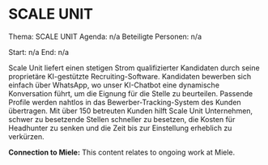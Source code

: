 # SCALE UNIT
Thema: SCALE UNIT
Agenda: n/a
Beteiligte Personen: n/a

Start: n/a
End: n/a

Scale Unit liefert einen stetigen Strom qualifizierter Kandidaten durch seine proprietäre KI-gestützte Recruiting-Software. Kandidaten bewerben sich einfach über WhatsApp, wo unser KI-Chatbot eine dynamische Konversation führt, um die Eignung für die Stelle zu beurteilen. Passende Profile werden nahtlos in das Bewerber-Tracking-System des Kunden übertragen. Mit über 150 betreuten Kunden hilft Scale Unit Unternehmen, schwer zu besetzende Stellen schneller zu besetzen, die Kosten für Headhunter zu senken und die Zeit bis zur Einstellung erheblich zu verkürzen.

**Connection to Miele:** This content relates to ongoing work at Miele.
